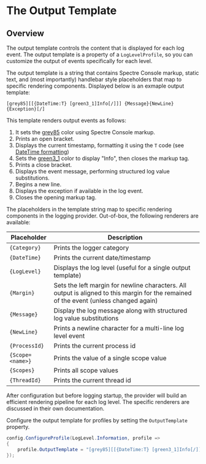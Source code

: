 # The Output Template

## Overview

The output template controls the content that is displayed for each log event. The output template is a property of a `LogLevelProfile`, so you can customize the output of events specifically for each level.

The output template is a string that contains Spectre Console markup, static text, and (most importantly) handlebar style placeholders that map to specific rendering components. Displayed below is an exmaple output template:

```
[grey85][[{DateTime:T} [green3_1]Info[/]]] {Message}{NewLine}{Exception}[/]
```
This template renders output events as follows:
1. It sets the [grey85](https://spectreconsole.net/appendix/colors) color using Spectre Console markup.
2. Prints an open bracket.
3. Displays the current timestamp, formatting it using the `T` code (see [DateTime formatting](https://docs.microsoft.com/en-us/dotnet/standard/base-types/custom-date-and-time-format-strings))
4. Sets the [green3_1](https://spectreconsole.net/appendix/colors) color to display "Info", then closes the markup tag.
5. Prints a close bracket.
6. Displays the event message, performing structured log value substitutions.
7. Begins a new line.
8. Displays the exception if available in the log event.
9. Closes the opening markup tag.

The placeholders in the template string map to specific rendering components in the logging provider. Out-of-box, the following renderers are available:

|Placeholder|Description|
|---|---|
|`{Category}`|Prints the logger category|
|`{DateTime}`|Prints the current date/timestamp|
|`{LogLevel}`|Displays the log level (useful for a single output template)|
|`{Margin}`|Sets the left margin for newline characters. All output is aligned to this margin for the remained of the event (unless changed again)|
|`{Message}`|Display the log message along with structured log value substitutions|
|`{NewLine}`|Prints a newline character for a multi-line log level event|
|`{ProcessId}`|Prints the current process id|
|`{Scope=<name>}`|Prints the value of a single scope value|
|`{Scopes}`|Prints all scope values|
|`{ThreadId}`|Prints the current thread id|


After configuration but before logging startup, the provider will build an efficient rendering pipeline for each log level. The specific renderers are discussed in their own documentation.

Configure the output template for profiles by setting the `OutputTemplate` property.

```csharp
config.ConfigureProfile(LogLevel.Information, profile => 
{
    profile.OutputTemplate = "[grey85][[{DateTime:T} [green3_1]Info[/]]] {Message}{NewLine+}{Exception}[/]"));
});
```